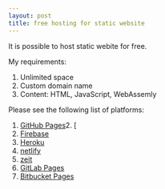 ```yaml
---
layout: post
title: free hosting for static website
---
```

It is possible to host static webite for free. 

My requirements: 
1. Unlimited space
2. Custom domain name
3. Content: HTML, JavaScript, WebAssemly

Please see the following list of platforms:
1. [GitHub Pages](https://pages.github.com/)2. [
2. [Firebase](https://firebase.google.com/)
3. [Heroku](https://dashboard.heroku.com/)
4. [netlify](https://www.netlify.com/)
5. [zeit](https://zeit.co/)
6. [GitLab Pages](https://about.gitlab.com/product/pages/)
7. [Bitbucket Pages](https://pages.bitbucket.io/)

